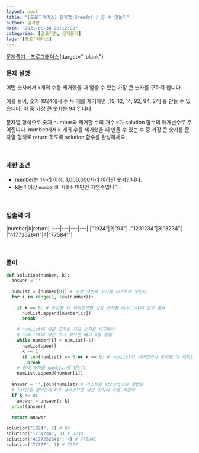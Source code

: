 ```yaml
---
layout: post
title: "[프로그래머스] 탐욕법(Greedy) / 큰 수 만들기"
author: 임가람
date: "2021-06-30 20:12:00"
categories: [알고리즘, 문제풀이]
tags: [프로그래머스]
---
```


[문제풀기 - 프로그래머스](https://programmers.co.kr/learn/courses/30/lessons/42883){:target="_blank"}<br>

### 문제 설명

어떤 숫자에서 k개의 수를 제거했을 때 얻을 수 있는 가장 큰 숫자를 구하려 합니다.<br>
<br>
예를 들어, 숫자 1924에서 수 두 개를 제거하면 [19, 12, 14, 92, 94, 24] 를 만들 수 있습니다. 이 중 가장 큰 숫자는 94 입니다.<br>
<br>
문자열 형식으로 숫자 number와 제거할 수의 개수 k가 solution 함수의 매개변수로 주어집니다. number에서 k 개의 수를 제거했을 때 만들 수 있는 수 중 가장 큰 숫자를 문자열 형태로 return 하도록 solution 함수를 완성하세요.

<br>

### 제한 조건
 - number는 1자리 이상, 1,000,000자리 이하인 숫자입니다.
 - k는 1 이상 `number의 자릿수` 미만인 자연수입니다.

<br>

### 입출력 예

|number|k|return|
|---|---|---|---|
|"1924"|2|"94"|
|"1231234"|3|"3234"|
|"4177252841"|4|"775841"|

<br>

### 풀이
```python
def solution(number, k):
  answer = ''

  numList = [number[0]] # 우선 첫번째 숫자를 리스트에 넣는다
  for i in range(1, len(number)):

    if k == 0: # 숫자를 다 제외했으면 남은 숫자를 numList에 넣고 종료
      numList.append(number[i:])
      break

    # numList에 넣은 숫자랑 지금 숫자를 비교해서
    # numList에 넣은 수가 작으면 빼고 k를 줄임
    while number[i] > numList[-1]:
      numList.pop()
      k -= 1
      if len(numList) == 0 or k == 0: # numList가 비어있거나 숫자를 다 제외했으면 종료
        break
    # 현재 숫자를 numList에 넣는다.
    numList.append(number[i])
  
  answer = ''.join(numList) # 리스트를 string으로 형변환
  # for문을 끝냈는데 k가 남아있으면 남은 뒷자리 수를 자른다.
  if k != 0:
    answer = answer[:-k]
  print(answer)
  
  return answer

solution("1924", 2) # 94
solution("1231234", 3) # 3234
solution("4177252841", 4) # 775841
solution('77777', 1) # 7777
```